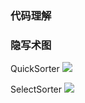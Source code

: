 ### 代码理解  

### 隐写术图  

QuickSorter
![](https://github.com/jwork-2021/jw03-ComaX21/blob/main/example.QuickSorter.png)

SelectSorter
![](https://github.com/jwork-2021/jw03-ComaX21/blob/main/example.SelectSorter.png)